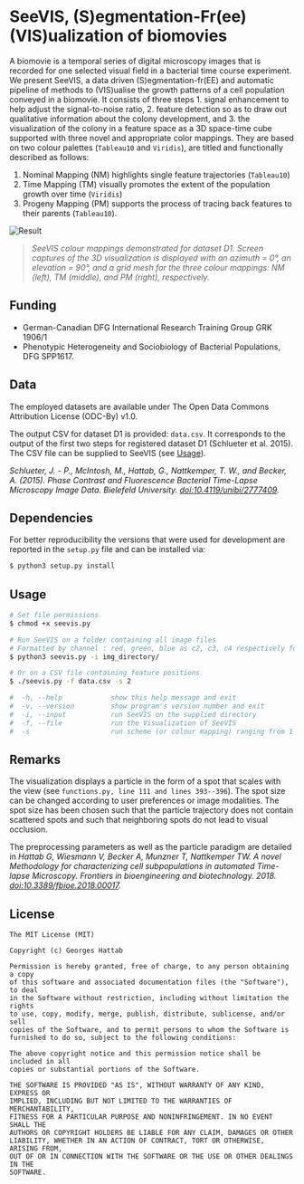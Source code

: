 # SeeVIS, (S)egmentation-Fr(ee) (VIS)ualization of biomovies

A biomovie is a temporal series of digital microscopy images that is recorded for one selected visual field in a bacterial time course experiment. We present SeeVIS, a data driven (S)egmentation-fr(EE) and automatic pipeline of methods to (VIS)ualise the growth patterns of a cell population conveyed in a biomovie. It consists of three steps 1. signal enhancement to help adjust the signal-to-noise ratio, 2. feature detection so as to draw out qualitative information about the colony development, and 3. the visualization of the colony in a feature space as a 3D space-time cube supported with three novel and appropriate color mappings. They are based on two colour palettes (```Tableau10``` and ```Viridis```), are titled and functionally described as follows:

1. Nominal Mapping (NM) highlights single feature trajectories (```Tableau10```)
2. Time Mapping (TM) visually promotes the extent of the population growth over time (```Viridis```)
3. Progeny Mapping (PM) supports the process of tracing back features to their parents (```Tableau10```).

![Result](https://4.bp.blogspot.com/-Ci_DsM8T_l0/WwarzqixsKI/AAAAAAAAIR4/uodBx0e5Ivs7Vroxr_yP48Lc7KMrtrIZwCLcBGAs/s1600/Screen%2BShot%2B2018-05-24%2Bat%2B14.08.21.png "SeeVIS result for D1")
>*SeeVIS colour mappings demonstrated for dataset D1. Screen captures of the 3D visualization is displayed with an azimuth = 0°, an elevation = 90°, and a grid mesh for the three colour mappings: NM (left), TM (middle), and PM (right), respectively.*

## Funding
- German-Canadian DFG International Research Training Group GRK 1906/1 
- Phenotypic Heterogeneity and Sociobiology of Bacterial Populations, DFG SPP1617.

## Data
The employed datasets are available under The Open Data Commons Attribution License (ODC-By) v1.0.

The output CSV for dataset D1 is provided: ```data.csv```. It corresponds to the output of the first two steps for registered dataset D1 (Schlueter et al. 2015). The CSV file can be supplied to SeeVIS (see [Usage](https://github.com/ghattab/seevis#usage)).

*Schlueter, J. - P., McIntosh, M., Hattab, G., Nattkemper, T. W., and Becker, A. (2015). Phase Contrast and Fluorescence Bacterial Time-Lapse Microscopy Image Data. Bielefeld University. [doi:10.4119/unibi/2777409](http://doi.org/10.4119/unibi/2777409).*

## Dependencies
For better reproducibility the versions that were used for development are reported in the ```setup.py``` file and can be installed via:
```bash
$ python3 setup.py install
```

## Usage
```bash
# Set file permissions
$ chmod +x seevis.py 

# Run SeeVIS on a folder containing all image files 
# Formatted by channel : red, green, blue as c2, c3, c4 respectively for every time point
$ python3 seevis.py -i img_directory/

# Or on a CSV file containing feature positions
$ ./seevis.py -f data.csv -s 2

#  -h, --help            show this help message and exit
#  -v, --version         show program's version number and exit
#  -i, --input           run SeeVIS on the supplied directory
#  -f, --file            run the Visualization of SeeVIS
#  -s                    run scheme (or colour mapping) ranging from 1 to 3 (default is 1)
```

## Remarks

The visualization displays a particle in the form of a spot that scales with the view (see `functions.py, line 111 and lines 393--396`). The spot size can be changed according to user preferences or image modalities. The spot size has been chosen such that the particle trajectory does not contain scattered spots and such that neighboring spots do not lead to visual occlusion.

The preprocessing parameters as well as the particle paradigm are detailed in 
*Hattab G, Wiesmann V, Becker A, Munzner T, Nattkemper TW. A novel Methodology for characterizing cell subpopulations in automated Time-lapse Microscopy. Frontiers in bioengineering and biotechnology. 2018. [doi:10.3389/fbioe.2018.00017](https://dx.doi.org/10.3389/fbioe.2018.00017).*


## License
```
The MIT License (MIT)

Copyright (c) Georges Hattab

Permission is hereby granted, free of charge, to any person obtaining a copy
of this software and associated documentation files (the "Software"), to deal
in the Software without restriction, including without limitation the rights
to use, copy, modify, merge, publish, distribute, sublicense, and/or sell
copies of the Software, and to permit persons to whom the Software is
furnished to do so, subject to the following conditions:

The above copyright notice and this permission notice shall be included in all
copies or substantial portions of the Software.

THE SOFTWARE IS PROVIDED "AS IS", WITHOUT WARRANTY OF ANY KIND, EXPRESS OR
IMPLIED, INCLUDING BUT NOT LIMITED TO THE WARRANTIES OF MERCHANTABILITY,
FITNESS FOR A PARTICULAR PURPOSE AND NONINFRINGEMENT. IN NO EVENT SHALL THE
AUTHORS OR COPYRIGHT HOLDERS BE LIABLE FOR ANY CLAIM, DAMAGES OR OTHER
LIABILITY, WHETHER IN AN ACTION OF CONTRACT, TORT OR OTHERWISE, ARISING FROM,
OUT OF OR IN CONNECTION WITH THE SOFTWARE OR THE USE OR OTHER DEALINGS IN THE
SOFTWARE. 
```
